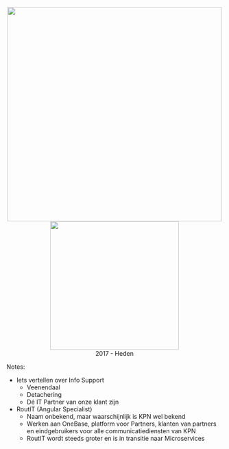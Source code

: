 <div style="display: flex; flex-direction: column; width: 100%; align-items: center;">
<img src="https://innovations.infosupport.com/wp-content/uploads/2016/03/Info-Support-Logo.png" width="500">

<img src="https://www.3wt.nl/wp-content/uploads/2016/05/routit-logo-800x475.png" width="300">
<span>2017 - Heden</span>
</div>

Notes:
- Iets vertellen over Info Support
  - Veenendaal
  - Detachering
  - Dé IT Partner van onze klant zijn
- RoutIT (Angular Specialist)
  - Naam onbekend, maar waarschijnlijk is KPN wel bekend
  - Werken aan OneBase, platform voor Partners, klanten van partners en eindgebruikers voor alle communicatiediensten van KPN
  - RoutIT wordt steeds groter en is in transitie naar Microservices
